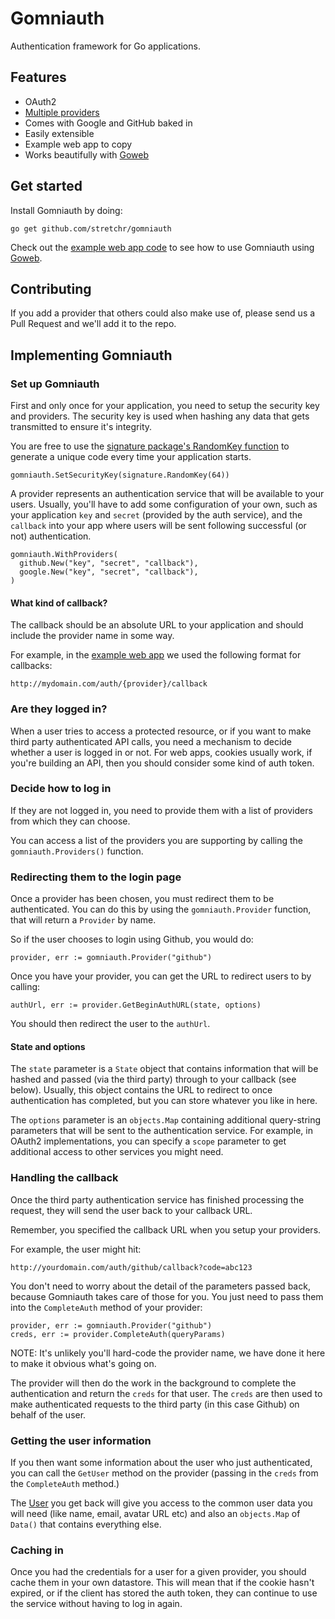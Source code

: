 # Gomniauth

Authentication framework for Go applications.

## Features

  * OAuth2
  * [Multiple providers](https://github.com/stretchr/gomniauth/tree/master/providers)
  * Comes with Google and GitHub baked in
  * Easily extensible
  * Example web app to copy
  * Works beautifully with [Goweb](https://github.com/stretchr/goweb)

## Get started

Install Gomniauth by doing:

    go get github.com/stretchr/gomniauth

Check out the [example web app code](https://github.com/stretchr/gomniauth/blob/master/example/main.go) to see how to use Gomniauth using [Goweb](https://github.com/stretchr/goweb).

## Contributing

If you add a provider that others could also make use of, please send us a Pull Request and we'll add it to the repo.

## Implementing Gomniauth

### Set up Gomniauth

First and only once for your application, you need to setup the security key and providers.  The security key is used when hashing any data that gets transmitted to ensure it's integrity.

You are free to use the [signature package's RandomKey function](http://godoc.org/github.com/stretchr/signature#RandomKey) to generate a unique code every time your application starts.

    gomniauth.SetSecurityKey(signature.RandomKey(64)) 
       
A provider represents an authentication service that will be available to your users.  Usually, you'll have to add some configuration of your own, such as your application `key` and `secret` (provided by the auth service), and the `callback` into your app where users will be sent following successful (or not) authentication.

    gomniauth.WithProviders(
      github.New("key", "secret", "callback"),
      google.New("key", "secret", "callback"),
    )

#### What kind of callback?

The callback should be an absolute URL to your application and should include the provider name in some way.

For example, in the [example web app](https://github.com/stretchr/gomniauth/blob/master/example/main.go) we used the following format for callbacks:

    http://mydomain.com/auth/{provider}/callback

### Are they logged in?

When a user tries to access a protected resource, or if you want to make third party authenticated API calls, you need a mechanism to decide whether a user is logged in or not.  For web apps, cookies usually work, if you're building an API, then you should consider some kind of auth token.

### Decide how to log in

If they are not logged in, you need to provide them with a list of providers from which they can choose.

You can access a list of the providers you are supporting by calling the `gomniauth.Providers()` function.

### Redirecting them to the login page

Once a provider has been chosen, you must redirect them to be authenticated.  You can do this by using the `gomniauth.Provider` function, that will return a `Provider` by name.

So if the user chooses to login using Github, you would do:

    provider, err := gomniauth.Provider("github")

Once you have your provider, you can get the URL to redirect users to by calling:

    authUrl, err := provider.GetBeginAuthURL(state, options)

You should then redirect the user to the `authUrl`.

#### State and options

The `state` parameter is a `State` object that contains information that will be hashed and passed (via the third party) through to your callback (see below).  Usually, this object contains the URL to redirect to once authentication has completed, but you can store whatever you like in here.

The `options` parameter is an `objects.Map` containing additional query-string parameters that will be sent to the authentication service.  For example, in OAuth2 implementations, you can specify a `scope` parameter to get additional access to other services you might need.

### Handling the callback

Once the third party authentication service has finished processing the request, they will send the user back to your callback URL.

Remember, you specified the callback URL when you setup your providers.

For example, the user might hit:

    http://yourdomain.com/auth/github/callback?code=abc123

You don't need to worry about the detail of the parameters passed back, because Gomniauth takes care of those for you.  You just need to pass them into the `CompleteAuth` method of your provider:

    provider, err := gomniauth.Provider("github")
    creds, err := provider.CompleteAuth(queryParams)

NOTE: It's unlikely you'll hard-code the provider name, we have done it here to make it obvious what's going on.

The provider will then do the work in the background to complete the authentication and return the `creds` for that user.  The `creds` are then used to make authenticated requests to the third party (in this case Github) on behalf of the user.

### Getting the user information

If you then want some information about the user who just authenticated, you can call the `GetUser` method on the provider (passing in the `creds` from the `CompleteAuth` method.)

The [User](https://github.com/stretchr/gomniauth/blob/master/common/user.go) you get back will give you access to the common user data you will need (like name, email, avatar URL etc) and also an `objects.Map` of `Data()` that contains everything else.

### Caching in

Once you had the credentials for a user for a given provider, you should cache them in your own datastore.  This will mean that if the cookie hasn't expired, or if the client has stored the auth token, they can continue to use the service without having to log in again.